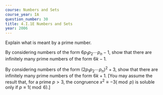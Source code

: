 ```yaml
---
course: Numbers and Sets
course_year: IA
question_number: 30
title: 4.I.1E Numbers and Sets
year: 2006
---
```



Explain what is meant by a prime number.

By considering numbers of the form $6 p_{1} p_{2} \cdots p_{n}-1$, show that there are infinitely many prime numbers of the form $6 k-1$.

By considering numbers of the form $\left(2 p_{1} p_{2} \cdots p_{n}\right)^{2}+3$, show that there are infinitely many prime numbers of the form $6 k+1$. [You may assume the result that, for a prime $p>3$, the congruence $x^{2} \equiv-3(\bmod p)$ is soluble only if $\left.p \equiv 1(\bmod 6) .\right]$